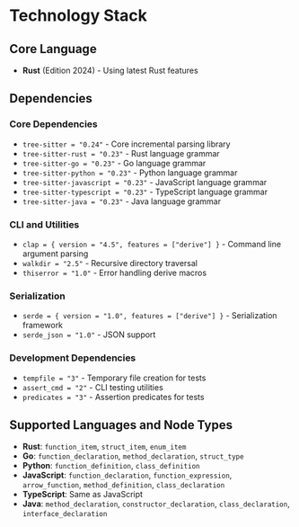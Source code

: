 # Technology Stack

## Core Language
- **Rust** (Edition 2024) - Using latest Rust features

## Dependencies

### Core Dependencies
- `tree-sitter = "0.24"` - Core incremental parsing library
- `tree-sitter-rust = "0.23"` - Rust language grammar
- `tree-sitter-go = "0.23"` - Go language grammar  
- `tree-sitter-python = "0.23"` - Python language grammar
- `tree-sitter-javascript = "0.23"` - JavaScript language grammar
- `tree-sitter-typescript = "0.23"` - TypeScript language grammar
- `tree-sitter-java = "0.23"` - Java language grammar

### CLI and Utilities
- `clap = { version = "4.5", features = ["derive"] }` - Command line argument parsing
- `walkdir = "2.5"` - Recursive directory traversal
- `thiserror = "1.0"` - Error handling derive macros

### Serialization
- `serde = { version = "1.0", features = ["derive"] }` - Serialization framework
- `serde_json = "1.0"` - JSON support

### Development Dependencies
- `tempfile = "3"` - Temporary file creation for tests
- `assert_cmd = "2"` - CLI testing utilities
- `predicates = "3"` - Assertion predicates for tests

## Supported Languages and Node Types
- **Rust**: `function_item`, `struct_item`, `enum_item`
- **Go**: `function_declaration`, `method_declaration`, `struct_type`
- **Python**: `function_definition`, `class_definition`
- **JavaScript**: `function_declaration`, `function_expression`, `arrow_function`, `method_definition`, `class_declaration`
- **TypeScript**: Same as JavaScript
- **Java**: `method_declaration`, `constructor_declaration`, `class_declaration`, `interface_declaration`
